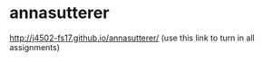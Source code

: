# annasutterer
http://j4502-fs17.github.io/annasutterer/ (use this link to turn in all assignments)
